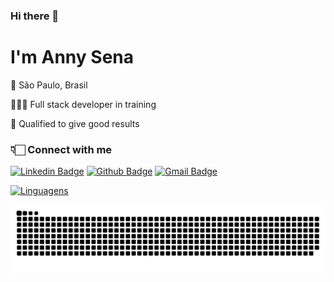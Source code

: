 ### Hi there 👋

# I'm Anny Sena

📍 São Paulo, Brasil

👩🏻‍💻 Full stack developer in training

📑 Qualified to give good results

### 👇🏻 Connect with me

[![Linkedin Badge](https://img.shields.io/badge/-LinkedIn-blue?style=flat-square&logo=Linkedin&logoColor=white&link=https://www.linkedin.com/in/annydossantosenavaz/)](https://www.linkedin.com/in/annydossantosenavaz/)
[![Github Badge](https://img.shields.io/badge/-Github-000?style=flat-square&logo=Github&logoColor=white&link=https://github.com/annysena)](https://github.com/annysena)
[![Gmail Badge](https://img.shields.io/badge/-Gmail-red?style=flat-square&logo=Gmail&logoColor=white&link=mailto:annysena.as44@gmail.com)](mailto:annysena.as44@gmail.com)



[![Linguagens](https://github-readme-stats.vercel.app/api/top-langs/?username=annysena&theme=tokyonight&layout=compact)](https://github.com/annysena/github-readme-stats)
<p align="center">


  ![Snake animation](https://github.com/ellen2121/ellen2121/blob/output/github-contribution-grid-snake.svg)
 
</div>
 
